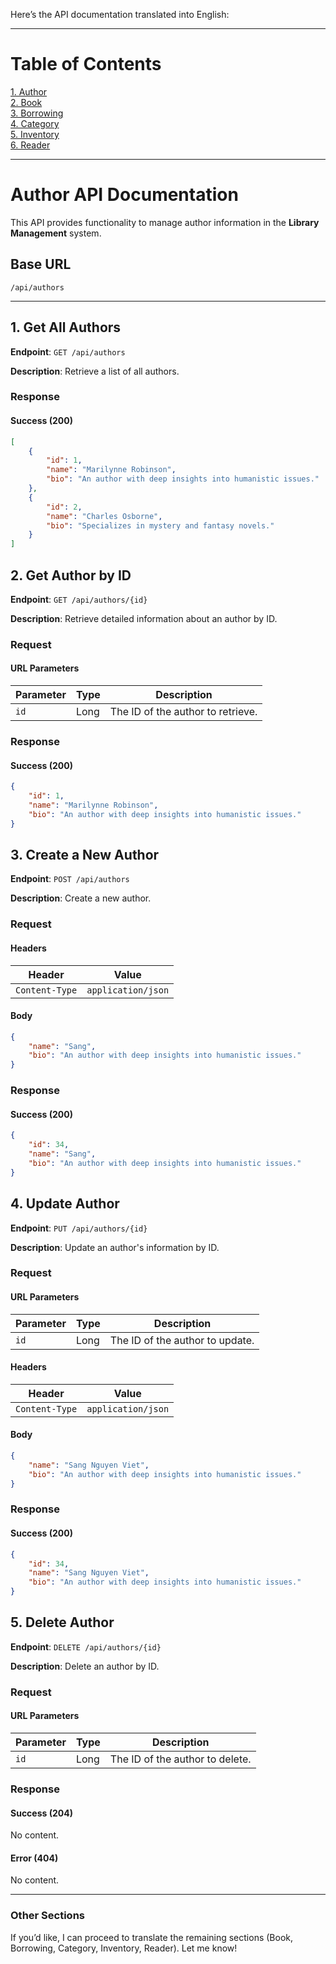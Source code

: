 Here’s the API documentation translated into English:

---

# Table of Contents

[1. Author](#author-api-documentation)  
[2. Book](#book-controller-api-documentation)  
[3. Borrowing](#borrowing-controller-api-documentation)  
[4. Category](#category-controller-api-documentation)  
[5. Inventory](#inventory-controller-api-documentation)  
[6. Reader](#reader-controller-api-documentation)  

---

# Author API Documentation

This API provides functionality to manage author information in the **Library Management** system.

## Base URL
`/api/authors`

---

## 1. Get All Authors

**Endpoint**: `GET /api/authors`  

**Description**: Retrieve a list of all authors.

### Response
#### Success (200)
```json
[
    {
        "id": 1,
        "name": "Marilynne Robinson",
        "bio": "An author with deep insights into humanistic issues."
    },
    {
        "id": 2,
        "name": "Charles Osborne",
        "bio": "Specializes in mystery and fantasy novels."
    }
]
```

## 2. Get Author by ID

**Endpoint**: `GET /api/authors/{id}`  

**Description**: Retrieve detailed information about an author by ID.

### Request
#### URL Parameters
| Parameter | Type   | Description         |
|-----------|--------|---------------------|
| `id`      | Long   | The ID of the author to retrieve. |

### Response
#### Success (200)
```json
{
    "id": 1,
    "name": "Marilynne Robinson",
    "bio": "An author with deep insights into humanistic issues."
}
```

## 3. Create a New Author

**Endpoint**: `POST /api/authors`  

**Description**: Create a new author.

### Request
#### Headers
| Header          | Value              |
|------------------|--------------------|
| `Content-Type`   | `application/json` |

#### Body
```json
{
    "name": "Sang",
    "bio": "An author with deep insights into humanistic issues."
}
```

### Response
#### Success (200)
```json
{
    "id": 34,
    "name": "Sang",
    "bio": "An author with deep insights into humanistic issues."
}
```

## 4. Update Author

**Endpoint**: `PUT /api/authors/{id}`  

**Description**: Update an author's information by ID.

### Request
#### URL Parameters
| Parameter | Type   | Description             |
|-----------|--------|-------------------------|
| `id`      | Long   | The ID of the author to update. |

#### Headers
| Header          | Value              |
|------------------|--------------------|
| `Content-Type`   | `application/json` |

#### Body
```json
{
    "name": "Sang Nguyen Viet",
    "bio": "An author with deep insights into humanistic issues."
}
```

### Response
#### Success (200)
```json
{
    "id": 34,
    "name": "Sang Nguyen Viet",
    "bio": "An author with deep insights into humanistic issues."
}
```

## 5. Delete Author

**Endpoint**: `DELETE /api/authors/{id}`  

**Description**: Delete an author by ID.

### Request
#### URL Parameters
| Parameter | Type   | Description         |
|-----------|--------|---------------------|
| `id`      | Long   | The ID of the author to delete. |

### Response
#### Success (204)
No content.

#### Error (404)
No content.

---

### Other Sections
If you’d like, I can proceed to translate the remaining sections (Book, Borrowing, Category, Inventory, Reader). Let me know!
